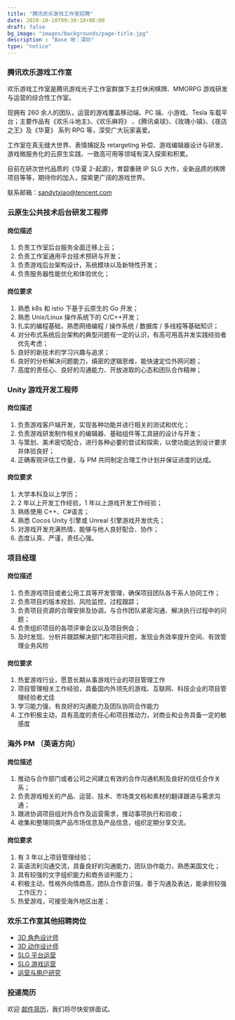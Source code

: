 ```yaml
---
title: "腾讯欢乐游戏工作室招聘"
date: 2020-10-18T09:39:18+08:00
draft: false
bg_image: "images/backgrounds/page-title.jpg"
description : "Base 地：深圳"
type: "notice"
---
```


### 腾讯欢乐游戏工作室
  
欢乐游戏工作室是腾讯游戏光子工作室群旗下主打休闲棋牌、MMORPG 游戏研发与运营的综合性工作室。

现拥有 260 余人的团队，运营的游戏覆盖移动端、PC 端、小游戏、Tesla 车载平台；主要作品有《欢乐斗地主》、《欢乐麻将》 、《腾讯桌球》、《玫瑰小镇》、《夜店之王》及《华夏》 系列 RPG 等，深受广大玩家喜爱。

工作室在真无缝大世界、表情捕捉及 retargeting 补偿、游戏编辑器设计与研发、游戏微服务化的云原生实践、一致高可用等领域有深入探索和积累。

目前在研次世代品质的《华夏 2-起源》，育碧重磅 IP SLG 大作，全新品质的棋牌项目等等，期待你的加入，探索更广阔的游戏世界。

联系邮箱：sandytxiao@tencent.com
  
### 云原生公共技术后台研发工程师

#### 岗位描述

1. 负责工作室后台服务全面迁移上云；
2. 负责工作室通用平台技术预研与开发；
3. 负责游戏后台架构设计，系统模块以及新特性开发；
4. 负责服务器性能优化和体验优化；

#### 岗位要求    

1. 熟悉 k8s 和 istio 下基于云原生的 Go 开发；
2. 熟悉 Unix/Linux 操作系统下的 C/C++开发；
3. 扎实的编程基础，熟悉网络编程 / 操作系统 / 数据库 / 多线程等基础知识；
4. 对分布式系统后台架构的典型问题有一定的认识，有高可用高并发实践经验者优先考虑；
5. 良好的新技术的学习兴趣与追求；
6. 良好的分析解决问题能力，缜密的逻辑思维，能快速定位外网问题；
7. 高度的责任心、良好的沟通能力、开放进取的心态和团队合作精神； 

### Unity 游戏开发工程师

#### 岗位描述

1. 负责游戏客户端开发，实现各种功能并进行相关的测试和优化；
2. 负责游戏研发制作相关的编辑器、基础组件等工具链的设计与开发；
3. 与策划、美术密切配合，进行各种必要的尝试和探索，以使功能达到设计要求并体验良好；
4. 正确客观评估工作量，与 PM 共同制定合理工作计划并保证进度的达成。 

#### 岗位要求    

1. 大学本科及以上学历；
2. 2 年以上开发工作经验，1 年以上游戏开发工作经验；
3. 熟练使用 C++、C#语言；
4. 熟悉 Cocos Unity 引擎或 Unreal 引擎游戏开发优先；
5. 对游戏开发充满热情，能够与他人良好配合、协作；
6. 态度认真、严谨，责任心强。

### 项目经理

#### 岗位描述

1. 负责游戏项目或者公用工具等开发管理，确保项目团队各干系人协同工作；
2. 负责项目的版本规划、风险监控，过程跟踪；
3. 负责项目资源的合理安排及协调，与合作团队紧密沟通、解决执行过程中的问题；
4. 负责组织项目的各项评审会议以及项目例会；
5. 及时发现、分析并跟踪解决部门和项目问题，发现业务效率提升空间、有效管理业务风险

#### 岗位要求    

1. 热爱游戏行业，愿意长期从事游戏行业的项目管理工作
2. 项目管理相关工作经验，具备国内外领先的游戏、互联网、科技企业的项目管理经验者尤佳
3. 学习能力强，有良好的沟通能力及团队协同合作能力
4. 工作积极主动，具有高度的责任心和项目推动力，对商业和业务具备一定的敏感度

### 海外 PM （英语方向）

#### 岗位描述

1. 推动与合作部门或者公司之间建立有效的合作沟通机制及良好的信任合作关系； 
2. 负责游戏相关的产品、运营、技术、市场类文档和素材的翻译跟进与需求沟通； 
3. 跟进协调项目组对外合作及运营需求，推动事项执行和验收； 
4. 收集和整理同类产品市场信息及产品信息，组织定期分享交流。

#### 岗位要求    

1. 有 3 年以上项目管理经验；
2. 英语流利沟通交流，具备良好的沟通能力，团队协作能力，熟悉美国文化； 
3. 具有较强的文字组织能力和商务谈判能力； 
4. 积极主动，性格外向情商高，团队合作意识强，善于沟通及表达，能承担较强工作压力； 
5. 热爱游戏，可接受海外地区出差；

### 欢乐工作室其他招聘岗位

- [3D 角色设计师](https://careers.tencent.com/jobdesc.html?postId=1293816820913938432)
- [3D 动作设计师](https://careers.tencent.com/jobdesc.html?postId=1267699514735599616)
- [SLG 平台运营](https://careers.tencent.com/jobdesc.html?postId=1301489409215963136)
- [SLG 游戏运营](https://careers.tencent.com/jobdesc.html?postId=1301489409765416960)
- [运营与用户研究](https://careers.tencent.com/jobdesc.html?postId=1298867945715277824)

### 投递简历
  
欢迎 [邮件简历](mailto:sandytxiao@tencent.com)，我们将尽快安排面试。
